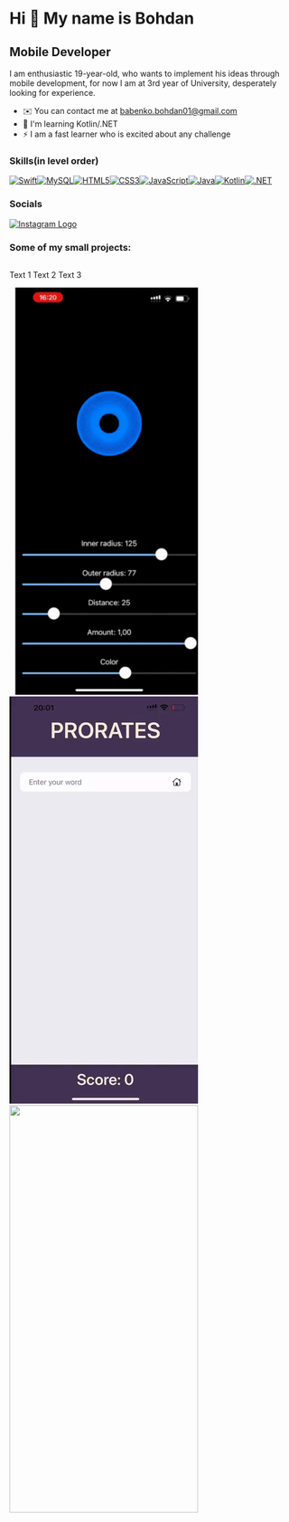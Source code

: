 Hi 👋 My name is Bohdan
======================= 

Mobile Developer
---------------- 

I am enthusiastic 19-year-old, who wants to implement his ideas through mobile development, for now I am at 3rd year of University, desperately looking for experience.

* ✉️  You can contact me at [babenko.bohdan01@gmail.com](mailto:babenko.bohdan01@gmail.com)
* 🧠  I'm learning Kotlin/.NET
* ⚡  I am a fast learner who is excited about any challenge

### Skills(in level order)  

<p align="left"> <a href="https://developer.apple.com/swift/" target="_blank" rel="noreferrer"><img src="https://raw.githubusercontent.com/danielcranney/readme-generator/main/public/icons/skills/swift-colored.svg" width="36" height="36" alt="Swift" /></a><a href="https://www.mysql.com/" target="_blank" rel="noreferrer"><img src="https://raw.githubusercontent.com/danielcranney/readme-generator/main/public/icons/skills/mysql-colored.svg" width="36" height="36" alt="MySQL" /></a><a href="https://developer.mozilla.org/en-US/docs/Glossary/HTML5" target="_blank" rel="noreferrer"><img src="https://raw.githubusercontent.com/danielcranney/readme-generator/main/public/icons/skills/html5-colored.svg" width="36" height="36" alt="HTML5" /></a><a href="https://www.w3.org/TR/CSS/#css" target="_blank" rel="noreferrer"><img src="https://raw.githubusercontent.com/danielcranney/readme-generator/main/public/icons/skills/css3-colored.svg" width="36" height="36" alt="CSS3" /></a><a href="https://developer.mozilla.org/en-US/docs/Web/JavaScript" target="_blank" rel="noreferrer"><img src="https://raw.githubusercontent.com/danielcranney/readme-generator/main/public/icons/skills/javascript-colored.svg" width="36" height="36" alt="JavaScript" /></a><a href="https://www.oracle.com/java/" target="_blank" rel="noreferrer"><img src="https://raw.githubusercontent.com/danielcranney/readme-generator/main/public/icons/skills/java-colored.svg" width="36" height="36" alt="Java" /></a><a href="https://kotlinlang.org/" target="_blank" rel="noreferrer"><img src="https://raw.githubusercontent.com/danielcranney/readme-generator/main/public/icons/skills/kotlin-colored.svg" width="36" height="36" alt="Kotlin" /></a><a href="https://dotnet.microsoft.com/en-us/" target="_blank" rel="noreferrer"><img src="https://raw.githubusercontent.com/danielcranney/readme-generator/main/public/icons/skills/dot-net-colored.svg" width="36" height="36" alt=".NET" /></a> </p> 

### Socials <p align="left">
  <a href="http://www.instagram.com/________narcissus_________?igshid=expqrqpcrn65o" target="_blank" rel="noreferrer">
    <picture>
      <source srcset="https://upload.wikimedia.org/wikipedia/commons/a/a5/Instagram_icon.png" />
      <img src="https://upload.wikimedia.org/wikipedia/commons/a/a5/Instagram_icon.png" width="40" height="40" alt="Instagram Logo" />
    </picture>
  </a>
</p>

### Some of my small projects: 

<div align="left">
  <div style="width: 334; display: inline-block;">
    <p>Text 1</p>
  </div>
  <div style="width: 334; display: inline-block;">
    <p>Text 2</p>
  </div>
  <div style="width: 334; display: inline-block;">
    <p>Text 3</p>
  </div>
</div>
<div align="left" >
  <img src="https://github.com/BeaverOnAMission/Assets/blob/main/Untitled%20design-3.gif" width="334" height="720"/>
  <img src="https://github.com/BeaverOnAMission/Assets/blob/main/clideo_editor_389ce88eb448498882c6d5894150c819-ezgif.com-video-to-gif-converter.gif" width="334" height="720"/>
  <img src="https://github.com/BeaverOnAMission/Assets/blob/main/RPReplay_Final1709482380%20(online-video-cutter.com)-2-2.gif" width="334" height="720"/>

</div>














